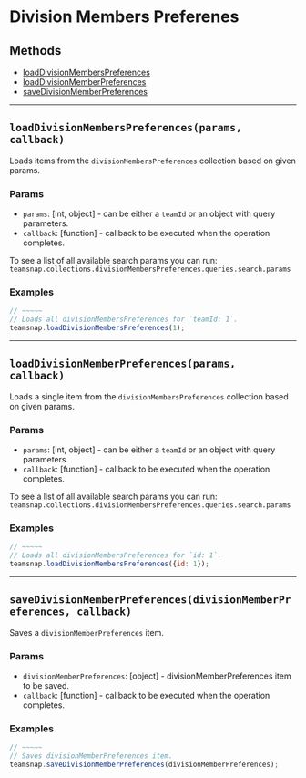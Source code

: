 # Division Members Preferenes

## Methods

- [loadDivisionMembersPreferences](#loadDivisionMembersPreferences)
- [loadDivisionMemberPreferences](#loadDivisionMemberPreferences)
- [saveDivisionMemberPreferences](#saveDivisionMemberPreferences)


---
<a id="loadDivisionMembersPreferences"></a>
## `loadDivisionMembersPreferences(params, callback)`
Loads items from the `divisionMembersPreferences` collection based on given params.

### Params
* `params`: [int, object] - can be either a `teamId` or an object with query parameters.
* `callback`: [function] - callback to be executed when the operation completes.

To see a list of all available search params you can run:
`teamsnap.collections.divisionMembersPreferences.queries.search.params`

### Examples
```javascript
// ~~~~~
// Loads all divisionMembersPreferences for `teamId: 1`.
teamsnap.loadDivisionMembersPreferences(1);
```


---



<a id="loadDivisionMemberPreferences"></a>
## `loadDivisionMemberPreferences(params, callback)`
Loads a single item from the `divisionMembersPreferences` collection based on given params.

### Params
* `params`: [int, object] - can be either a `teamId` or an object with query parameters.
* `callback`: [function] - callback to be executed when the operation completes.

To see a list of all available search params you can run:
`teamsnap.collections.divisionMembersPreferences.queries.search.params`

### Examples
```javascript
// ~~~~~
// Loads all divisionMembersPreferences for `id: 1`.
teamsnap.loadDivisionMembersPreferences({id: 1});
```



---



<a id="saveDivisionMemberPreferences"></a>
## `saveDivisionMemberPreferences(divisionMemberPreferences, callback)`
Saves a `divisionMemberPreferences` item.

### Params
* `divisionMemberPreferences`: [object] - divisionMemberPreferences item to be saved.
* `callback`: [function] - callback to be executed when the operation completes.

### Examples
```javascript
// ~~~~~
// Saves divisionMemberPreferences item.
teamsnap.saveDivisionMemberPreferences(divisionMemberPreferences);
```

